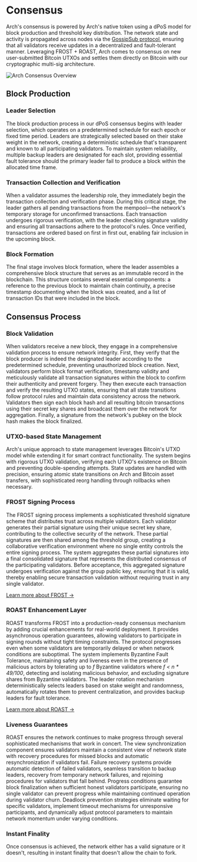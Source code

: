 # Consensus

Arch's consensus is powered by Arch's native token using a dPoS model for block production and threshold key distribution. The network state and activity is propagated across nodes via the [GossipSub protocol](https://github.com/libp2p/specs/tree/master/pubsub/gossipsub), ensuring that all validators receive updates in a decentralized and fault-tolerant manner. Leveraging FROST + ROAST, Arch comes to consensus on new user-submitted Bitcoin UTXOs and settles them directly on Bitcoin with our cryptographic multi-sig architecture.

![Arch Consensus Overview](/consensus.png)

## Block Production

### Leader Selection

The block production process in our dPoS consensus begins with leader selection, which operates on a predetermined schedule for each epoch or fixed time period. Leaders are strategically selected based on their stake weight in the network, creating a deterministic schedule that's transparent and known to all participating validators. To maintain system reliability, multiple backup leaders are designated for each slot, providing essential fault tolerance should the primary leader fail to produce a block within the allocated time frame.

### Transaction Collection and Verification

When a validator assumes the leadership role, they immediately begin the transaction collection and verification phase. During this critical stage, the leader gathers all pending transactions from the mempool—the network's temporary storage for unconfirmed transactions. Each transaction undergoes rigorous verification, with the leader checking signature validity and ensuring all transactions adhere to the protocol's rules. Once verified, transactions are ordered based on first in first out, enabling fair inclusion in the upcoming block.

### Block Formation

The final stage involves block formation, where the leader assembles a comprehensive block structure that serves as an immutable record in the blockchain. This structure contains several essential components: a reference to the previous block to maintain chain continuity, a precise timestamp documenting when the block was created, and a list of transaction IDs that were included in the block.

## Consensus Process

### Block Validation

When validators receive a new block, they engage in a comprehensive validation process to ensure network integrity. First, they verify that the block producer is indeed the designated leader according to the predetermined schedule, preventing unauthorized block creation. Next, validators perform block format verification, timestamp validity and meticulously validate all transaction signatures within the block to confirm their authenticity and prevent forgery. They then execute each transaction and verify the resulting UTXO states, ensuring that all state transitions follow protocol rules and maintain data consistency across the network. Validators then sign each block hash and all resulting bitcoin transactions using their secret key shares and broadcast them over the network for aggregation. Finally, a signature from the network's pubkey on the block hash makes the block finalized.

### UTXO-based State Management

Arch's unique approach to state management leverages Bitcoin's UTXO model while extending it for smart contract functionality. The system begins with rigorous UTXO validation, verifying each UTXO's existence on Bitcoin and preventing double-spending attempts. State updates are handled with precision, ensuring atomic state transitions on Arch and Bitcoin asset transfers, with sophisticated reorg handling through rollbacks when necessary.

### FROST Signing Process

The FROST signing process implements a sophisticated threshold signature scheme that distributes trust across multiple validators. Each validator generates their partial signature using their unique secret key share, contributing to the collective security of the network. These partial signatures are then shared among the threshold group, creating a collaborative verification environment where no single entity controls the entire signing process. The system aggregates these partial signatures into a final consolidated signature that represents the distributed consensus of the participating validators. Before acceptance, this aggregated signature undergoes verification against the group public key, ensuring that it is valid, thereby enabling secure transaction validation without requiring trust in any single validator.

[Learn more about FROST →](./frost)

### ROAST Enhancement Layer

ROAST transforms FROST into a production-ready consensus mechanism by adding crucial enhancements for real-world deployment. It provides asynchronous operation guarantees, allowing validators to participate in signing rounds without tight timing constraints. The protocol progresses even when some validators are temporarily delayed or when network conditions are suboptimal. The system implements Byzantine Fault Tolerance, maintaining safety and liveness even in the presence of malicious actors by tolerating up to *f* Byzantine validators where *f < n * 49/100*, detecting and isolating malicious behavior, and excluding signature shares from Byzantine validators. The leader rotation mechanism deterministically selects leaders based on stake weight and randomness, automatically rotates them to prevent centralization, and provides backup leaders for fault tolerance.

[Learn more about ROAST →](./roast)

### Liveness Guarantees

ROAST ensures the network continues to make progress through several sophisticated mechanisms that work in concert. The view synchronization component ensures validators maintain a consistent view of network state with recovery procedures for missed blocks and automatic resynchronization if validators fail. Failure recovery systems provide automatic detection of failed validators, seamless transition to backup leaders, recovery from temporary network failures, and rejoining procedures for validators that fall behind. Progress conditions guarantee block finalization when sufficient honest validators participate, ensuring no single validator can prevent progress while maintaining continued operation during validator churn. Deadlock prevention strategies eliminate waiting for specific validators, implement timeout mechanisms for unresponsive participants, and dynamically adjust protocol parameters to maintain network momentum under varying conditions.

### Instant Finality

Once consensus is achieved, the network either has a valid signature or it doesn't, resulting in instant finality that doesn't allow the chain to fork. 